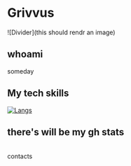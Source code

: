 # Grivvus
![Divider](this should rendr an image)
## whoami
someday 
<br>
## My tech skills
[![Langs](https://skillicons.dev/icons?i=python,bash,c,fastapi,postgres,docker,linux&theme=light)](https://skillicons.dev)
<br>
## there's will be my gh stats
<br>
contacts

